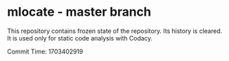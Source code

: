 # mlocate - master branch

This repository contains frozen state of the repository.
Its history is cleared. It is used only for static code
analysis with Codacy.

Commit Time: 1703402919